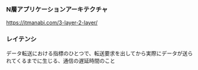 ### N層アプリケーションアーキテクチャ 
https://itmanabi.com/3-layer-2-layer/

### レイテンシ
データ転送における指標のひとつで、転送要求を出してから実際にデータが送られてくるまでに生じる、通信の遅延時間のこと
